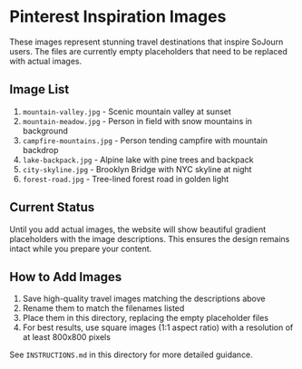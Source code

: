 # Pinterest Inspiration Images

These images represent stunning travel destinations that inspire SoJourn users. The files are currently empty placeholders that need to be replaced with actual images.

## Image List

1. `mountain-valley.jpg` - Scenic mountain valley at sunset
2. `mountain-meadow.jpg` - Person in field with snow mountains in background
3. `campfire-mountains.jpg` - Person tending campfire with mountain backdrop
4. `lake-backpack.jpg` - Alpine lake with pine trees and backpack
5. `city-skyline.jpg` - Brooklyn Bridge with NYC skyline at night
6. `forest-road.jpg` - Tree-lined forest road in golden light

## Current Status

Until you add actual images, the website will show beautiful gradient placeholders with the image descriptions. This ensures the design remains intact while you prepare your content.

## How to Add Images

1. Save high-quality travel images matching the descriptions above
2. Rename them to match the filenames listed
3. Place them in this directory, replacing the empty placeholder files
4. For best results, use square images (1:1 aspect ratio) with a resolution of at least 800x800 pixels

See `INSTRUCTIONS.md` in this directory for more detailed guidance.
